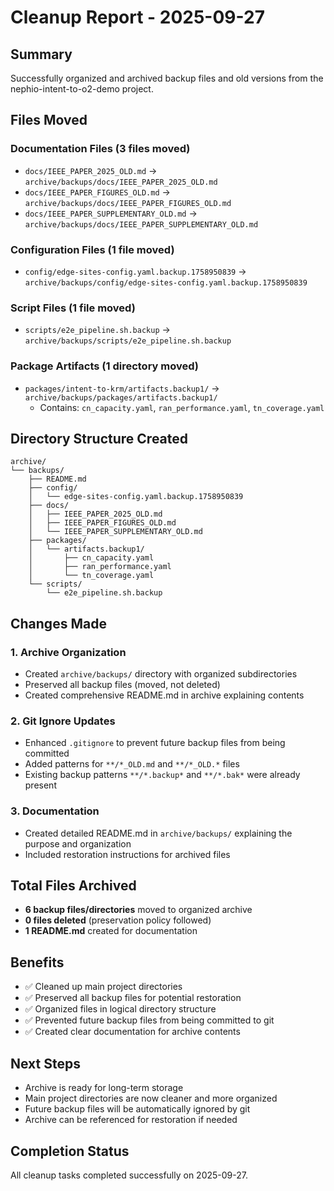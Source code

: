 # Cleanup Report - 2025-09-27

## Summary
Successfully organized and archived backup files and old versions from the nephio-intent-to-o2-demo project.

## Files Moved

### Documentation Files (3 files moved)
- `docs/IEEE_PAPER_2025_OLD.md` → `archive/backups/docs/IEEE_PAPER_2025_OLD.md`
- `docs/IEEE_PAPER_FIGURES_OLD.md` → `archive/backups/docs/IEEE_PAPER_FIGURES_OLD.md`
- `docs/IEEE_PAPER_SUPPLEMENTARY_OLD.md` → `archive/backups/docs/IEEE_PAPER_SUPPLEMENTARY_OLD.md`

### Configuration Files (1 file moved)
- `config/edge-sites-config.yaml.backup.1758950839` → `archive/backups/config/edge-sites-config.yaml.backup.1758950839`

### Script Files (1 file moved)
- `scripts/e2e_pipeline.sh.backup` → `archive/backups/scripts/e2e_pipeline.sh.backup`

### Package Artifacts (1 directory moved)
- `packages/intent-to-krm/artifacts.backup1/` → `archive/backups/packages/artifacts.backup1/`
  - Contains: `cn_capacity.yaml`, `ran_performance.yaml`, `tn_coverage.yaml`

## Directory Structure Created

```
archive/
└── backups/
    ├── README.md
    ├── config/
    │   └── edge-sites-config.yaml.backup.1758950839
    ├── docs/
    │   ├── IEEE_PAPER_2025_OLD.md
    │   ├── IEEE_PAPER_FIGURES_OLD.md
    │   └── IEEE_PAPER_SUPPLEMENTARY_OLD.md
    ├── packages/
    │   └── artifacts.backup1/
    │       ├── cn_capacity.yaml
    │       ├── ran_performance.yaml
    │       └── tn_coverage.yaml
    └── scripts/
        └── e2e_pipeline.sh.backup
```

## Changes Made

### 1. Archive Organization
- Created `archive/backups/` directory with organized subdirectories
- Preserved all backup files (moved, not deleted)
- Created comprehensive README.md in archive explaining contents

### 2. Git Ignore Updates
- Enhanced `.gitignore` to prevent future backup files from being committed
- Added patterns for `**/*_OLD.md` and `**/*_OLD.*` files
- Existing backup patterns `**/*.backup*` and `**/*.bak*` were already present

### 3. Documentation
- Created detailed README.md in `archive/backups/` explaining the purpose and organization
- Included restoration instructions for archived files

## Total Files Archived
- **6 backup files/directories** moved to organized archive
- **0 files deleted** (preservation policy followed)
- **1 README.md** created for documentation

## Benefits
- ✅ Cleaned up main project directories
- ✅ Preserved all backup files for potential restoration
- ✅ Organized files in logical directory structure
- ✅ Prevented future backup files from being committed to git
- ✅ Created clear documentation for archive contents

## Next Steps
- Archive is ready for long-term storage
- Main project directories are now cleaner and more organized
- Future backup files will be automatically ignored by git
- Archive can be referenced for restoration if needed

## Completion Status
All cleanup tasks completed successfully on 2025-09-27.